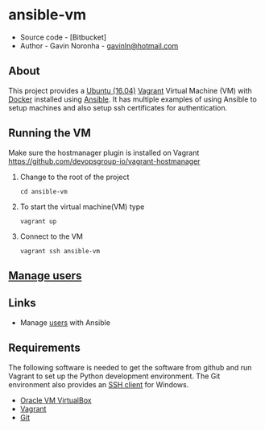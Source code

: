 # ansible-vm

* Source code - [Bitbucket]
* Author - Gavin Noronha - <gavinln@hotmail.com>

[10]: https://github.com/gavinln/ansible-vm

## About

This project provides a [Ubuntu (16.04)][20] [Vagrant][30] Virtual Machine
(VM) with [Docker][40] installed using [Ansible][50]. It has multiple examples
of using Ansible to setup machines and also setup ssh certificates for
authentication.

[20]: http://releases.ubuntu.com/14.04/
[30]: http://www.vagrantup.com/
[40]: https://www.docker.com/
[50]: https://www.ansible.com/

## Running the VM

Make sure the hostmanager plugin is installed on Vagrant
https://github.com/devopsgroup-io/vagrant-hostmanager

1. Change to the root of the project

    ```
    cd ansible-vm
    ```

2. To start the virtual machine(VM) type

    ```
    vagrant up
    ```

3. Connect to the VM

    ```
    vagrant ssh ansible-vm
    ```

## [Manage users](doc/manage_users.md)

## Links

 * Manage [users][190] with Ansible

[190]: https://galaxy.ansible.com/singleplatform-eng/users/

## Requirements

The following software is needed to get the software from github and run
Vagrant to set up the Python development environment. The Git environment
also provides an [SSH  client][200] for Windows.

* [Oracle VM VirtualBox][210]
* [Vagrant][220]
* [Git][230]

[200]: http://en.wikipedia.org/wiki/Secure_Shell
[210]: https://www.virtualbox.org/
[220]: http://vagrantup.com/
[230]: http://git-scm.com/
